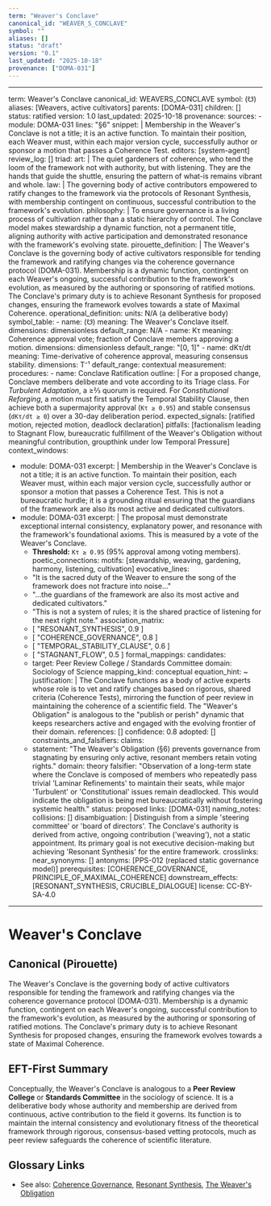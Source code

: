 ```yaml
---
term: "Weaver's Conclave"
canonical_id: "WEAVER_S_CONCLAVE"
symbol: ""
aliases: []
status: "draft"
version: "0.1"
last_updated: "2025-10-18"
provenance: ["DOMA-031"]
---
```


---
term: Weaver's Conclave
canonical_id: WEAVERS_CONCLAVE
symbol: (☋)
aliases: [Weavers, active cultivators]
parents: [DOMA-031]
children: []
status: ratified
version: 1.0
last_updated: 2025-10-18
provenance:
  sources:
    - module: DOMA-031
      lines: "§6"
      snippet: |
        Membership in the Weaver's Conclave is not a title; it is an active function. To maintain their position, each Weaver must, within each major version cycle, successfully author or sponsor a motion that passes a Coherence Test.
  editors: [system-agent]
  review_log: []
triad:
  art: |
    The quiet gardeners of coherence, who tend the loom of the framework not with authority, but with listening. They are the hands that guide the shuttle, ensuring the pattern of what-is remains vibrant and whole.
  law: |
    The governing body of active contributors empowered to ratify changes to the framework via the protocols of Resonant Synthesis, with membership contingent on continuous, successful contribution to the framework's evolution.
  philosophy: |
    To ensure governance is a living process of cultivation rather than a static hierarchy of control. The Conclave model makes stewardship a dynamic function, not a permanent title, aligning authority with active participation and demonstrated resonance with the framework's evolving state.
pirouette_definition: |
  The Weaver's Conclave is the governing body of active cultivators responsible for tending the framework and ratifying changes via the coherence governance protocol (DOMA-031). Membership is a dynamic function, contingent on each Weaver's ongoing, successful contribution to the framework's evolution, as measured by the authoring or sponsoring of ratified motions. The Conclave's primary duty is to achieve Resonant Synthesis for proposed changes, ensuring the framework evolves towards a state of Maximal Coherence.
operational_definition:
  units: N/A (a deliberative body)
  symbol_table:
    - name: (☋)
      meaning: The Weaver's Conclave itself.
      dimensions: dimensionless
      default_range: N/A
    - name: Kτ
      meaning: Coherence approval vote; fraction of Conclave members approving a motion.
      dimensions: dimensionless
      default_range: "[0, 1]"
    - name: dKτ/dt
      meaning: Time-derivative of coherence approval, measuring consensus stability.
      dimensions: T⁻¹
      default_range: contextual
  measurement:
    procedures:
      - name: Conclave Ratification
        outline: |
          For a proposed change, Conclave members deliberate and vote according to its Triage class. For *Turbulent Adaptation*, a ≥⅔ quorum is required. For *Constitutional Reforging*, a motion must first satisfy the Temporal Stability Clause, then achieve both a supermajority approval (`Kτ ≥ 0.95`) and stable consensus (`dKτ/dt ≥ 0`) over a 30-day deliberation period.
        expected_signals: [ratified motion, rejected motion, deadlock declaration]
        pitfalls: [factionalism leading to Stagnant Flow, bureaucratic fulfillment of the Weaver's Obligation without meaningful contribution, groupthink under low Temporal Pressure]
context_windows:
  - module: DOMA-031
    excerpt: |
      Membership in the Weaver's Conclave is not a title; it is an active function. To maintain their position, each Weaver must, within each major version cycle, successfully author or sponsor a motion that passes a Coherence Test. This is not a bureaucratic hurdle; it is a grounding ritual ensuring that the guardians of the framework are also its most active and dedicated cultivators.
  - module: DOMA-031
    excerpt: |
      The proposal must demonstrate exceptional internal consistency, explanatory power, and resonance with the framework's foundational axioms. This is measured by a vote of the Weaver's Conclave.
      *   **Threshold:** `Kτ ≥ 0.95` (95% approval among voting members).
poetic_connections:
  motifs: [stewardship, weaving, gardening, harmony, listening, cultivation]
  evocative_lines:
    - "It is the sacred duty of the Weaver to ensure the song of the framework does not fracture into noise..."
    - "...the guardians of the framework are also its most active and dedicated cultivators."
    - "This is not a system of rules; it is the shared practice of listening for the next right note."
  association_matrix:
    - [ "RESONANT_SYNTHESIS", 0.9 ]
    - [ "COHERENCE_GOVERNANCE", 0.8 ]
    - [ "TEMPORAL_STABILITY_CLAUSE", 0.6 ]
    - [ "STAGNANT_FLOW", 0.5 ]
formal_mappings:
  candidates:
    - target: Peer Review College / Standards Committee
      domain: Sociology of Science
      mapping_kind: conceptual
      equation_hint: ~
      justification: |
        The Conclave functions as a body of active experts whose role is to vet and ratify changes based on rigorous, shared criteria (Coherence Tests), mirroring the function of peer review in maintaining the coherence of a scientific field. The "Weaver's Obligation" is analogous to the "publish or perish" dynamic that keeps researchers active and engaged with the evolving frontier of their domain.
      references: []
      confidence: 0.8
  adopted: []
constraints_and_falsifiers:
  claims:
    - statement: "The Weaver's Obligation (§6) prevents governance from stagnating by ensuring only active, resonant members retain voting rights."
      domain: theory
      falsifier: "Observation of a long-term state where the Conclave is composed of members who repeatedly pass trivial 'Laminar Refinements' to maintain their seats, while major 'Turbulent' or 'Constitutional' issues remain deadlocked. This would indicate the obligation is being met bureaucratically without fostering systemic health."
      status: proposed
      links: [DOMA-031]
naming_notes:
  collisions: []
  disambiguation: |
    Distinguish from a simple 'steering committee' or 'board of directors'. The Conclave's authority is derived from active, ongoing contribution ('weaving'), not a static appointment. Its primary goal is not executive decision-making but achieving 'Resonant Synthesis' for the entire framework.
crosslinks:
  near_synonyms: []
  antonyms: [PPS-012 (replaced static governance model)]
  prerequisites: [COHERENCE_GOVERNANCE, PRINCIPLE_OF_MAXIMAL_COHERENCE]
  downstream_effects: [RESONANT_SYNTHESIS, CRUCIBLE_DIALOGUE]
license: CC-BY-SA-4.0
---

# Weaver's Conclave

## Canonical (Pirouette)
The Weaver's Conclave is the governing body of active cultivators responsible for tending the framework and ratifying changes via the coherence governance protocol (DOMA-031). Membership is a dynamic function, contingent on each Weaver's ongoing, successful contribution to the framework's evolution, as measured by the authoring or sponsoring of ratified motions. The Conclave's primary duty is to achieve Resonant Synthesis for proposed changes, ensuring the framework evolves towards a state of Maximal Coherence.

## EFT-First Summary
Conceptually, the Weaver's Conclave is analogous to a **Peer Review College** or **Standards Committee** in the sociology of science. It is a deliberative body whose authority and membership are derived from continuous, active contribution to the field it governs. Its function is to maintain the internal consistency and evolutionary fitness of the theoretical framework through rigorous, consensus-based vetting protocols, much as peer review safeguards the coherence of scientific literature.

## Glossary Links
- See also: [Coherence Governance](<#>), [Resonant Synthesis](<#>), [The Weaver's Obligation](<#>)